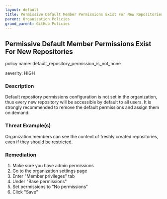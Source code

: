 ```yaml
---
layout: default
title: Permissive Default Member Permissions Exist For New Repositories
parent: Organization Policies
grand_parent: GitHub Policies
---
```



## Permissive Default Member Permissions Exist For New Repositories
policy name: default_repository_permission_is_not_none

severity: HIGH

### Description
Default repository permissions configuration is not set in the organization, thus every new repository will be accessible by default to all users. It is strongly recommended to remove the default permissions and assign them on demand.

### Threat Example(s)
Organization members can see the content of freshly created repositories, even if they should be restricted.



### Remediation
1. Make sure you have admin permissions
2. Go to the organization settings page
3. Enter "Member privileges" tab
4. Under "Base permissions"
5. Set permissions to "No permissions"
6. Click "Save"



